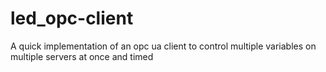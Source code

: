 # led_opc-client
A quick implementation of an opc ua client to control multiple variables on multiple servers at once and timed
